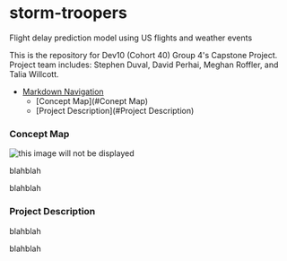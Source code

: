# storm-troopers
Flight delay prediction model using US flights and weather events

This is the repository for Dev10 (Cohort 40) Group 4's Capstone Project. Project team includes: Stephen Duval, David Perhai, Meghan Roffler, and Talia Willcott. 

<!-- TOC -->

- [Markdown Navigation](#markdown-navigation)
    - [Concept Map](#Conept Map)
    - [Project Description](#Project Description)

<!-- /TOC -->

### Concept Map
![this image will not be displayed](https://files.smallpdf.com/files/b2694a0e2e404886b899fb3f1bbc37bf-0001.jpg?name=Flights_2021_ConceptMap.jpg)


blahblah

blahblah

### Project Description
blahblah

blahblah
